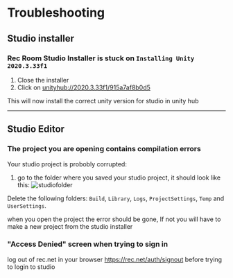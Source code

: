 # Troubleshooting

## Studio installer

### Rec Room Studio Installer is stuck on `Installing Unity 2020.3.33f1`
1. Close the installer
2. Click on [unityhub://2020.3.33f1/915a7af8b0d5](unityhub://2020.3.33f1/915a7af8b0d5)

This will now install the correct unity version for studio in unity hub
    
-----------------------------
## Studio Editor

### The project you are opening contains compilation errors
Your studio project is probobly corrupted:
1. go to the folder where you saved your studio project, it should look like this:
![studiofolder](/img/studiofolder.png)

Delete the following folders: `Build`, `Library`, `Logs`, `ProjectSettings`, `Temp` and `UserSettings`.

when you open the project the error should be gone, If not you will have to make a new project from the studio installer


### "Access Denied" screen when trying to sign in
log out of rec.net in your browser https://rec.net/auth/signout before trying to login to studio


